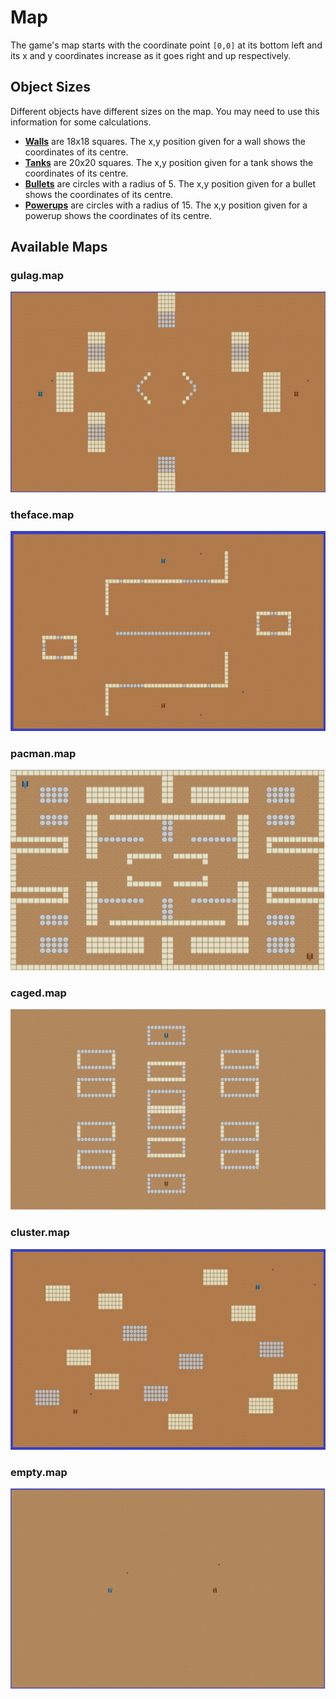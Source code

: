 # Map

The game's map starts with the coordinate point `[0,0]` at its bottom left and its x and y coordinates increase as it
goes right and up respectively.

## Object Sizes

Different objects have different sizes on the map. You may need to use this information for some calculations.

- [**Walls**](../game_objects/wall.md) are 18x18 squares. The x,y position given for a wall shows the coordinates of its centre.
- [**Tanks**](../game_objects/tank.md) are 20x20 squares. The x,y position given for a tank shows the coordinates of its centre.
- [**Bullets**](../game_objects/bullet.md) are circles with a radius of 5. The x,y position given for a bullet shows the coordinates of its centre.
- [**Powerups**](../game_objects/powerup.md) are circles with a radius of 15. The x,y position given for a powerup shows the coordinates of its centre.

## Available Maps

### gulag.map

![Screenshot](../img/gulag.png)

### theface.map

![Screenshot](../img/theface.png)

### pacman.map

![Screenshot](../img/pacman.png)

### caged.map

![Screenshot](../img/caged.png)

### cluster.map

![Screenshot](../img/cluster.png)

### empty.map

![Screenshot](../img/empty.png)
